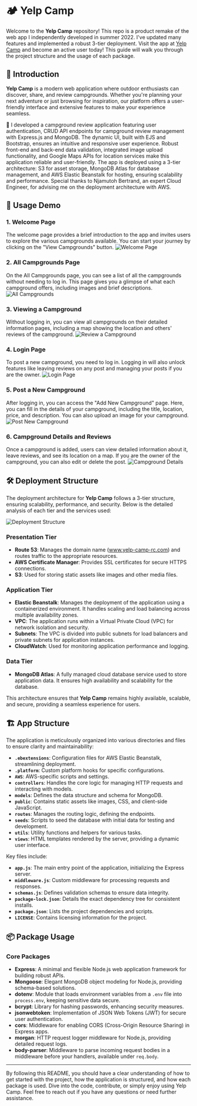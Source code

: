 # 🏕️ Yelp Camp

Welcome to the **Yelp Camp** repository! This repo is a product remake of the web app I independently developed in summer 2022. I've updated many features and implemented a robust 3-tier deployment. Visit the app at [Yelp Camp](https://www.yelp-camp-rc.com/) and become an active user today! This guide will walk you through the project structure and the usage of each package.

## 🌟 Introduction

**Yelp Camp** is a modern web application where outdoor enthusiasts can discover, share, and review campgrounds. Whether you're planning your next adventure or just browsing for inspiration, our platform offers a user-friendly interface and extensive features to make your experience seamless.

🚀 I developed a campground review application featuring user authentication, CRUD API endpoints for campground review management with Express.js and MongoDB. The dynamic UI, built with EJS and Bootstrap, ensures an intuitive and responsive user experience. Robust front-end and back-end data validation, integrated image upload functionality, and Google Maps APIs for location services make this application reliable and user-friendly. The app is deployed using a 3-tier architecture: S3 for asset storage, MongoDB Atlas for database management, and AWS Elastic Beanstalk for hosting, ensuring scalability and performance. Special thanks to Njamutoh Bertrand, an expert Cloud Engineer, for advising me on the deployment architecture with AWS.

## 📸 Usage Demo

### 1. Welcome Page
The welcome page provides a brief introduction to the app and invites users to explore the various campgrounds available. You can start your journey by clicking on the "View Campgrounds" button.
![Welcome Page](https://github.com/RonggangCui/YelpCamp/blob/main/readme_assets/guide_image_1.png)

### 2. All Campgrounds Page
On the All Campgrounds page, you can see a list of all the campgrounds without needing to log in. This page gives you a glimpse of what each campground offers, including images and brief descriptions.
![All Campgrounds](https://github.com/RonggangCui/YelpCamp/blob/main/readme_assets/guide_image_2.png)

### 3. Viewing a Campground
Without logging in, you can view all campgrounds on their detailed information pages, including a map showing the location and others' reviews of the campground.
![Review a Campground](https://github.com/RonggangCui/YelpCamp/blob/main/readme_assets/guide_image_6.png)

### 4. Login Page
To post a new campground, you need to log in. Logging in will also unlock features like leaving reviews on any post and managing your posts if you are the owner.
![Login Page](https://github.com/RonggangCui/YelpCamp/blob/main/readme_assets/guide_image_3.png)

### 5. Post a New Campground
After logging in, you can access the "Add New Campground" page. Here, you can fill in the details of your campground, including the title, location, price, and description. You can also upload an image for your campground.
![Post New Campground](https://github.com/RonggangCui/YelpCamp/blob/main/readme_assets/guide_image_4.png)

### 6. Campground Details and Reviews
Once a campground is added, users can view detailed information about it, leave reviews, and see its location on a map. If you are the owner of the campground, you can also edit or delete the post.
![Campground Details](https://github.com/RonggangCui/YelpCamp/blob/main/readme_assets/guide_image_5.png)

## 🛠️ Deployment Structure

The deployment architecture for **Yelp Camp** follows a 3-tier structure, ensuring scalability, performance, and security. Below is the detailed analysis of each tier and the services used:

![Deployment Structure](https://github.com/RonggangCui/YelpCamp/blob/main/readme_assets/Deployment.png)

### Presentation Tier
- **Route 53**: Manages the domain name (www.yelp-camp-rc.com) and routes traffic to the appropriate resources.
- **AWS Certificate Manager**: Provides SSL certificates for secure HTTPS connections.
- **S3**: Used for storing static assets like images and other media files.

### Application Tier
- **Elastic Beanstalk**: Manages the deployment of the application using a containerized environment. It handles scaling and load balancing across multiple availability zones.
- **VPC**: The application runs within a Virtual Private Cloud (VPC) for network isolation and security.
- **Subnets**: The VPC is divided into public subnets for load balancers and private subnets for application instances.
- **CloudWatch**: Used for monitoring application performance and logging.

### Data Tier
- **MongoDB Atlas**: A fully managed cloud database service used to store application data. It ensures high availability and scalability for the database.

This architecture ensures that **Yelp Camp** remains highly available, scalable, and secure, providing a seamless experience for users.

## 🏗️ App Structure

The application is meticulously organized into various directories and files to ensure clarity and maintainability:

- **`.ebextensions`**: Configuration files for AWS Elastic Beanstalk, streamlining deployment.
- **`.platform`**: Custom platform hooks for specific configurations.
- **`AWS`**: AWS-specific scripts and settings.
- **`controllers`**: Handles the core logic for managing HTTP requests and interacting with models.
- **`models`**: Defines the data structure and schema for MongoDB.
- **`public`**: Contains static assets like images, CSS, and client-side JavaScript.
- **`routes`**: Manages the routing logic, defining the endpoints.
- **`seeds`**: Scripts to seed the database with initial data for testing and development.
- **`utils`**: Utility functions and helpers for various tasks.
- **`views`**: HTML templates rendered by the server, providing a dynamic user interface.

Key files include:
- **`app.js`**: The main entry point of the application, initializing the Express server.
- **`middleware.js`**: Custom middleware for processing requests and responses.
- **`schemas.js`**: Defines validation schemas to ensure data integrity.
- **`package-lock.json`**: Details the exact dependency tree for consistent installs.
- **`package.json`**: Lists the project dependencies and scripts.
- **`LICENSE`**: Contains licensing information for the project.

## 📦 Package Usage

### Core Packages

- **Express**: A minimal and flexible Node.js web application framework for building robust APIs.
- **Mongoose**: Elegant MongoDB object modeling for Node.js, providing schema-based solutions.
- **dotenv**: Module that loads environment variables from a `.env` file into `process.env`, keeping sensitive data secure.
- **bcrypt**: Library for hashing passwords, enhancing security measures.
- **jsonwebtoken**: Implementation of JSON Web Tokens (JWT) for secure user authentication.
- **cors**: Middleware for enabling CORS (Cross-Origin Resource Sharing) in Express apps.
- **morgan**: HTTP request logger middleware for Node.js, providing detailed request logs.
- **body-parser**: Middleware to parse incoming request bodies in a middleware before your handlers, available under `req.body`.

---

By following this README, you should have a clear understanding of how to get started with the project, how the application is structured, and how each package is used. Dive into the code, contribute, or simply enjoy using Yelp Camp. Feel free to reach out if you have any questions or need further assistance.
